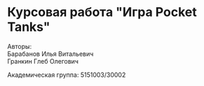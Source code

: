 # Курсовая работа "Игра Pocket Tanks"

Авторы:  
Барабанов Илья Витальевич  
Гранкин Глеб Олегович  

Академическая группа: 5151003/30002